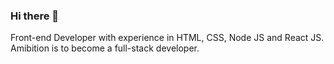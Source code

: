 ### Hi there 👋

Front-end Developer with experience in HTML, CSS, Node JS and React JS. Amibition is to become a full-stack developer.
